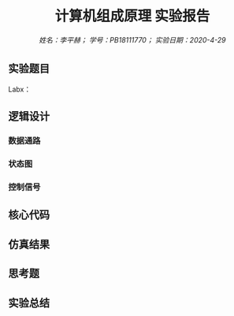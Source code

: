 # <center>计算机组成原理 实验报告</center>

###### <center>姓名：李平赫； 学号：PB18111770； 实验日期：2020-4-29</center>



## 实验题目

Labx：

## 逻辑设计

### 数据通路

### 状态图

### 控制信号

## 核心代码

## 仿真结果

## 思考题

## 实验总结
